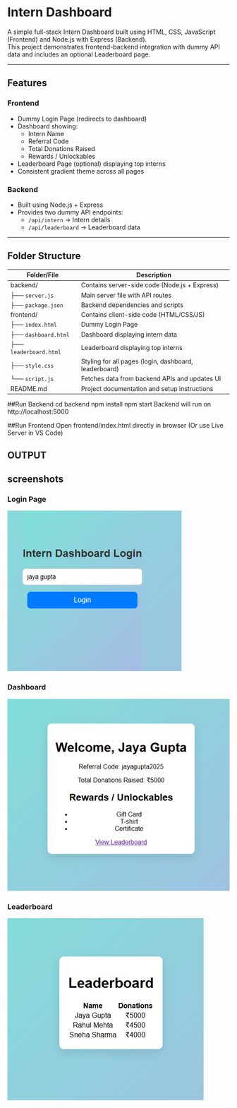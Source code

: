 # Intern Dashboard

A simple full-stack Intern Dashboard built using HTML, CSS, JavaScript (Frontend) and Node.js with Express (Backend).  
This project demonstrates frontend-backend integration with dummy API data and includes an optional Leaderboard page.

---

## Features

### Frontend
- Dummy Login Page (redirects to dashboard)
- Dashboard showing:
  - Intern Name
  - Referral Code
  - Total Donations Raised
  - Rewards / Unlockables
- Leaderboard Page (optional) displaying top interns
- Consistent gradient theme across all pages

### Backend
- Built using Node.js + Express
- Provides two dummy API endpoints:
  - `/api/intern` → Intern details
  - `/api/leaderboard` → Leaderboard data

---
## Folder Structure
| Folder/File            | Description                                           |
| ---------------------- | ----------------------------------------------------- |
|   backend/             | Contains server-side code (Node.js + Express)         |
| ├── `server.js`        | Main server file with API routes                      |
| ├── `package.json`     | Backend dependencies and scripts                      |
|   frontend/            | Contains client-side code (HTML/CSS/JS)               |
| ├── `index.html`       | Dummy Login Page                                      |
| ├── `dashboard.html`   | Dashboard displaying intern data                      |
| ├── `leaderboard.html` | Leaderboard displaying top interns                    |
| ├── `style.css`        | Styling for all pages (login, dashboard, leaderboard) |
| └── `script.js`        | Fetches data from backend APIs and updates UI         |
|      README.md         | Project documentation and setup instructions          |


##Run Backend
cd backend
npm install
npm start
Backend will run on http://localhost:5000

##Run Frontend
Open frontend/index.html directly in browser
(Or use Live Server in VS Code)

##  OUTPUT

## screenshots

### Login Page
![Login Page](screenshots/login.png)

### Dashboard
![Dashboard Page](screenshots/dashboard.png)

### Leaderboard
![Leaderboard Page](screenshots/leaderboard.png)

